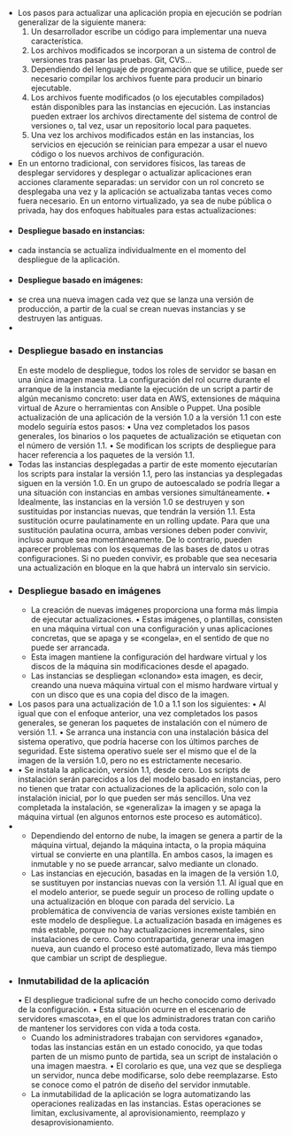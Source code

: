 - Los pasos para actualizar una aplicación propia en ejecución se podrían generalizar de la siguiente manera:
  1. Un desarrollador escribe un código para implementar una nueva característica.
  2. Los archivos modificados se incorporan a un sistema de control de versiones tras pasar las pruebas. Git, CVS...
  3. Dependiendo del lenguaje de programación que se utilice, puede ser necesario compilar los archivos fuente para producir un binario ejecutable.
  4. Los archivos fuente modificados (o los ejecutables compilados) están disponibles para las instancias en ejecución. Las instancias pueden extraer los archivos directamente del sistema de control de versiones o, tal vez, usar un repositorio local para paquetes.
  5. Una vez los archivos modificados están en las instancias, los servicios en ejecución se reinician para empezar a usar el nuevo código o los nuevos archivos de configuración.
- En un entorno tradicional, con servidores físicos, las tareas de desplegar servidores y desplegar o actualizar aplicaciones eran acciones claramente separadas: un servidor con un rol concreto se desplegaba una vez y la aplicación se actualizaba tantas veces como fuera necesario.
  En un entorno virtualizado, ya sea de nube pública o privada, hay dos enfoques habituales para estas
  actualizaciones:
- #### Despliegue basado en instancias:
- cada instancia se actualiza individualmente en el momento del despliegue de la aplicación.
- #### Despliegue basado en imágenes:
- se crea una nueva imagen cada vez que se lanza una versión de producción, a partir de la cual se crean nuevas instancias y se destruyen las antiguas.
-
- ### Despliegue basado en instancias
  En este modelo de despliegue, todos los roles de servidor se basan en una única imagen maestra. La
  configuración del rol ocurre durante el arranque de la instancia mediante la ejecución de un script a partir de algún mecanismo concreto: user data en AWS, extensiones de máquina virtual de Azure o herramientas con Ansible o Puppet.
  Una posible actualización de una aplicación de la versión 1.0 a la versión 1.1 con este modelo seguiría
  estos pasos:
  • Una vez completados los pasos generales, los binarios o los paquetes de actualización se etiquetan con el número de versión 1.1.
  • Se modifican los scripts de despliegue para hacer referencia a los paquetes de la versión 1.1.
- Todas las instancias desplegadas a partir de este momento ejecutarían los scripts para instalar la versión 1.1, pero las instancias ya desplegadas siguen en la versión 1.0. En un grupo de autoescalado se podría llegar a una situación con instancias en ambas versiones simultáneamente.
  • Idealmente, las instancias en la versión 1.0 se destruyen y son sustituidas por instancias nuevas, que tendrán la versión 1.1. Esta sustitución ocurre paulatinamente en un rolling update. Para que una sustitución paulatina ocurra, ambas versiones deben poder convivir, incluso aunque sea
  momentáneamente. De lo contrario, pueden aparecer problemas con los esquemas de las bases de datos u otras configuraciones. Si no pueden convivir, es probable que sea necesaria una actualización en bloque en la que habrá un intervalo sin servicio.
- ### Despliegue basado en imágenes
  * La creación de nuevas imágenes proporciona una forma más limpia de ejecutar actualizaciones.
  • Estas imágenes, o plantillas, consisten en una máquina virtual con una configuración y unas
  aplicaciones concretas, que se apaga y se «congela», en el sentido de que no puede ser arrancada.
  * Esta imagen mantiene la configuración del hardware virtual y los discos de la máquina sin
  modificaciones desde el apagado.
  * Las instancias se despliegan «clonando» esta imagen, es decir, creando una nueva máquina virtual
  con el mismo hardware virtual y con un disco que es una copia del disco de la imagen.
- Los pasos para una actualización de 1.0 a 1.1 son los siguientes:
  • Al igual que con el enfoque anterior, una vez completados los pasos generales, se generan los paquetes de instalación con el número de versión 1.1.
  • Se arranca una instancia con una instalación básica del sistema operativo, que podría hacerse con los últimos parches de seguridad. Este sistema operativo suele ser el mismo que el de la imagen de la
  versión 1.0, pero no es estrictamente necesario.
- • Se instala la aplicación, versión 1.1, desde cero. Los scripts de instalación serán parecidos a los del
  modelo basado en instancias, pero no tienen que tratar con actualizaciones de la aplicación, solo con la instalación inicial, por lo que pueden ser más sencillos.
  Una vez completada la instalación, se «generaliza» la imagen y se apaga la máquina virtual (en algunos entornos este proceso es automático).
- * Dependiendo del entorno de nube, la imagen se genera a partir de la máquina virtual, dejando la máquina intacta, o la propia máquina virtual se convierte en una plantilla. En ambos casos, la imagen es inmutable y no se puede arrancar, salvo mediante un clonado.
  * Las instancias en ejecución, basadas en la imagen de la versión 1.0, se sustituyen por instancias nuevas con la versión 1.1. Al igual que en el modelo anterior, se puede seguir un proceso de rolling update o una actualización en bloque con parada del servicio. La problemática de convivencia de varias versiones existe también en este modelo de despliegue.
  La actualización basada en imágenes es más estable, porque no hay actualizaciones incrementales, sino instalaciones de cero. Como contrapartida, generar una imagen nueva, aun cuando el proceso esté automatizado, lleva más tiempo que cambiar un script de despliegue.
- ### Inmutabilidad de la aplicación
  • El despliegue tradicional sufre de un hecho conocido como derivado de la configuración.
  • Esta situación ocurre en el escenario de servidores «mascota», en el que los administradores tratan con cariño de mantener los servidores con vida a toda costa.
  * Cuando los administradores trabajan con servidores «ganado», todas las instancias están en un estado conocido, ya que todas parten de un mismo punto de partida, sea un script de instalación o una imagen maestra.
  • El corolario es que, una vez que se despliega un servidor, nunca debe modificarse, solo debe reemplazarse.
  Esto se conoce como el patrón de diseño del servidor inmutable.
  * La inmutabilidad de la aplicación se logra automatizando las operaciones realizadas en las instancias. Estas operaciones se limitan, exclusivamente, al aprovisionamiento, reemplazo y desaprovisionamiento.
